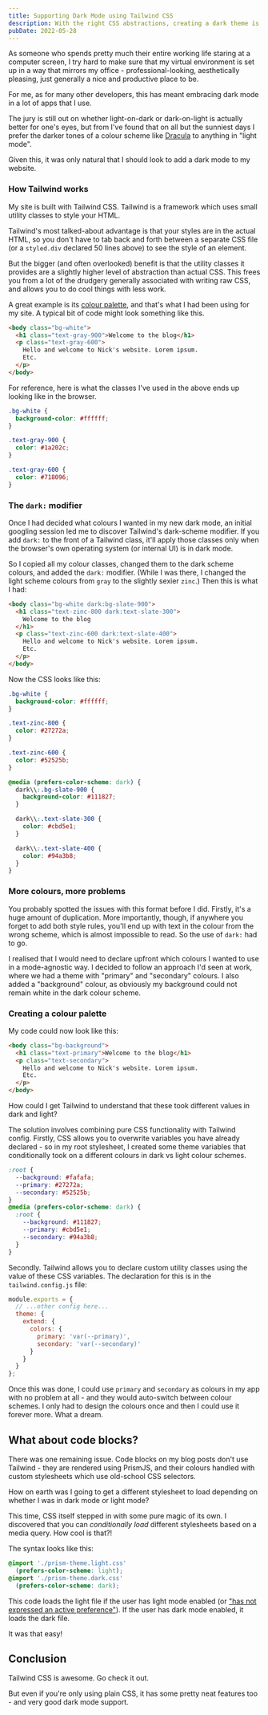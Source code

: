 ```yaml
---
title: Supporting Dark Mode using Tailwind CSS
description: With the right CSS abstractions, creating a dark theme is easy.
pubDate: 2022-05-28
---
```


As someone who spends pretty much their entire working life staring at a computer screen, I try hard to make sure that my virtual environment is set up in a way that mirrors my office - professional-looking, aesthetically pleasing, just generally a nice and productive place to be.

For me, as for many other developers, this has meant embracing dark mode in a lot of apps that I use.

The jury is still out on whether light-on-dark or dark-on-light is actually better for one's eyes, but from I've found that on all but the sunniest days I prefer the darker tones of a colour scheme like [Dracula](https://www.draculatheme.com) to anything in "light mode". 


Given this, it was only natural that I should look to add a dark mode to my website.

### How Tailwind works

My site is built with Tailwind CSS. Tailwind is a framework which uses small utility classes to style your HTML. 

Tailwind's most talked-about advantage is that your styles are in the actual HTML, so you don't have to tab back and forth between a separate CSS file (or a `styled.div` declared 50 lines above) to see the style of an element.

But the bigger (and often overlooked) benefit is that the utility classes it provides are a slightly higher level of abstraction than actual CSS. This frees you from a lot of the drudgery generally associated with writing raw CSS, and allows you to do cool things with less work.

A great example is its [colour palette](https://tailwindcss.com/docs/customizing-colors), and that's what I had been using for my site. A typical bit of code might look something like this.

```html
<body class="bg-white">
  <h1 class="text-gray-900">Welcome to the blog</h1>
  <p class="text-gray-600">
    Hello and welcome to Nick's website. Lorem ipsum.
    Etc.
  </p>
</body>
```

For reference, here is what the classes I've used in the above ends up looking like in the browser.

```css
.bg-white {
  background-color: #ffffff;
}

.text-gray-900 {
  color: #1a202c;
}

.text-gray-600 {
  color: #718096;
}
```

### The `dark:` modifier

Once I had decided what colours I wanted in my new dark mode, an initial googling session led me to discover Tailwind's dark-scheme modifier. If you add `dark:` to the front of a Tailwind class, it'll apply those classes only when the browser's own operating system (or internal UI) is in dark mode.

So I copied all my colour classes, changed them to the dark scheme colours, and added the `dark:` modifier. (While I was there, I changed the light scheme colours from `gray` to the slightly sexier `zinc`.) Then this is what I had:

```html
<body class="bg-white dark:bg-slate-900">
  <h1 class="text-zinc-800 dark:text-slate-300">
    Welcome to the blog
  </h1>
  <p class="text-zinc-600 dark:text-slate-400">
    Hello and welcome to Nick's website. Lorem ipsum.
    Etc.
  </p>
</body>
```

Now the CSS looks like this:

```css
.bg-white {
  background-color: #ffffff;
}

.text-zinc-800 {
  color: #27272a;
}

.text-zinc-600 {
  color: #52525b;
}

@media (prefers-color-scheme: dark) {
  dark\\:.bg-slate-900 {
    background-color: #111827;
  }

  dark\\:.text-slate-300 {
    color: #cbd5e1;
  }

  dark\\:.text-slate-400 {
    color: #94a3b8;
  }
}
```

### More colours, more problems

You probably spotted the issues with this format before I did. Firstly, it's a huge amount of duplication. More importantly, though, if anywhere you forget to add both style rules, you'll end up with text in the colour from the wrong scheme, which is <span style="color: var(--th-wrong-media)">almost impossible to read.</span> So the use of `dark:` had to go.

I realised that I would need to declare upfront which colours I wanted to use in a mode-agnostic way. I decided to follow an approach I'd seen at work, where we had a theme with "primary" and "secondary" colours. I also added a "background" colour, as obviously my background could not remain white in the dark colour scheme.


### Creating a colour palette 
My code could now look like this:

```html
<body class="bg-background">
  <h1 class="text-primary">Welcome to the blog</h1>
  <p class="text-secondary">
    Hello and welcome to Nick's website. Lorem ipsum.
    Etc.
  </p>
</body>
```

How could I get Tailwind to understand that these took different values in dark and light?

The solution involves combining pure CSS functionality with Tailwind config. Firstly, CSS allows you to overwrite variables you have already declared - so in my root stylesheet, I created some theme variables that conditionally took on a different colours in dark vs light colour schemes.

```css
:root {
  --background: #fafafa;
  --primary: #27272a;
  --secondary: #52525b;
}
@media (prefers-color-scheme: dark) {
  :root {
    --background: #111827;
    --primary: #cbd5e1;
    --secondary: #94a3b8;
  }
}
```

Secondly. Tailwind allows you to declare custom utility classes using the value of these CSS variables. The declaration for this is in the `tailwind.config.js` file:

```js
module.exports = {
  // ...other config here...
  theme: {
    extend: {
      colors: {
        primary: 'var(--primary)',
        secondary: 'var(--secondary)'
      }
    }
  }
};
```

Once this was done, I could use `primary` and `secondary` as colours in my app with no problem at all - and they would auto-switch between colour schemes. I only had to design the colours once and then I could use it forever more. What a dream.

## What about code blocks?

There was one remaining issue. Code blocks on my blog posts don't use Tailwind - they are rendered using PrismJS, and their colours handled with custom stylesheets which use old-school CSS selectors.

How on earth was I going to get a different stylesheet to load depending on whether I was in dark mode or light mode?

This time, CSS itself stepped in with some pure magic of its own. I discovered that you can _conditionally load_ different stylesheets based on a media query. How cool is that?!

The syntax looks like this:

```css
@import './prism-theme.light.css'
  (prefers-color-scheme: light);
@import './prism-theme.dark.css'
  (prefers-color-scheme: dark);
```

This code loads the light file if the user has light mode enabled (or ["has not expressed an active preference"](https://developer.mozilla.org/en-US/docs/Web/CSS/@media/prefers-color-scheme)). If the user has dark mode enabled, it loads the dark file.

It was that easy!

## Conclusion

Tailwind CSS is awesome. Go check it out.

But even if you're only using plain CSS, it has some pretty neat features too - and very good dark mode support.
